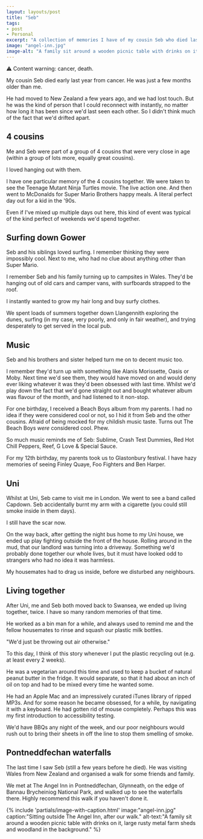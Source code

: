 ```yaml
---
layout: layouts/post
title: "Seb"
tags:
- post
- Personal
excerpt: "A collection of memories I have of my cousin Seb who died last year."
image: "angel-inn.jpg"
image-alt: "A family sit around a wooden picnic table with drinks on it, large rusty metal farm sheds and woodland in the background."
---
```


<div class="panel">
⚠️ Content warning: cancer, death.
</div>

My cousin Seb died early last year from cancer. He was just a few months older than me.

He had moved to New Zealand a few years ago, and we had lost touch. But he was the kind of person that I could reconnect with instantly, no matter how long it has been since we'd last seen each other. So I didn't think much of the fact that we'd drifted apart.

## 4 cousins 

Me and Seb were part of a group of 4 cousins that were very close in age (within a group of lots more, equally great cousins). 

I loved hanging out with them.

I have one particular memory of the 4 cousins together. We were taken to see the Teenage Mutant Ninja Turtles movie. The live action one. And then went to McDonalds for Super Mario Brothers happy meals. A literal perfect day out for a kid in the '90s.

Even if I've mixed up multiple days out here, this kind of event was typical of the kind perfect of weekends we'd spend together.

## Surfing down Gower

Seb and his siblings loved surfing. I remember thinking they were impossibly cool. Next to me, who had no clue about anything other than Super Mario.

I remember Seb and his family turning up to campsites in Wales. They'd be hanging out of old cars and camper vans, with surfboards strapped to the roof.

I instantly wanted to grow my hair long and buy surfy clothes.

We spent loads of summers together down Llangennith exploring the dunes, surfing (in my case, very poorly, and only in fair weather), and trying desperately to get served in the local pub. 

## Music

Seb and his brothers and sister helped turn me on to decent music too.

I remember they'd turn up with something like Alanis Morissette, Oasis or Moby. Next time we'd see them, they would have moved on and would deny ever liking whatever it was they'd been obsessed with last time. Whilst we'd play down the fact that we'd gone straight out and bought whatever album was flavour of the month, and had listened to it non-stop.

For one birthday, I received a Beach Boys album from my parents. I had no idea if they were considered cool or not, so I hid it from Seb and the other cousins. Afraid of being mocked for my childish music taste. Turns out The Beach Boys *were* considered cool. Phew.

So much music reminds me of Seb: Sublime, Crash Test Dummies, Red Hot Chill Peppers, Reef, G Love & Special Sauce. 

For my 12th birthday, my parents took us to Glastonbury festival. I have hazy memories of seeing Finley Quaye, Foo Fighters and Ben Harper.

## Uni

Whilst at Uni, Seb came to visit me in London. We went to see a band called Capdown. Seb accidentally burnt my arm with a cigarette (you could still smoke inside in them days).

I still have the scar now.

On the way back, after getting the night bus home to my Uni house, we ended up play fighting outside the front of the house. Rolling around in the mud, that our landlord was turning into a driveway. Something we'd probably done together our whole lives, but it must have looked odd to strangers who had no idea it was harmless.

My housemates had to drag us inside, before we disturbed any neighbours. 

## Living together

After Uni, me and Seb both moved back to Swansea, we ended up living together, twice. I have so many random memories of that time.

He worked as a bin man for a while, and always used to remind me and the fellow housemates to rinse and squash our plastic milk bottles. 

"We'd just be throwing out air otherwise."

To this day, I think of this story whenever I put the plastic recycling out (e.g. at least every 2 weeks).

He was a vegetarian around this time and used to keep a bucket of natural peanut butter in the fridge. It would separate, so that it had about an inch of oil on top and had to be mixed every time he wanted some.

He had an Apple Mac and an impressively curated iTunes library of ripped MP3s. And for some reason he became obsessed, for a while, by navigating it with a keyboard. He had gotten rid of mouse completely. Perhaps this was my first introduction to accessibility testing.

We'd have BBQs any night of the week, and our poor neighbours would rush out to bring their sheets in off the line to stop them smelling of smoke.

## Pontneddfechan waterfalls

The last time I saw Seb (still a few years before he died). He was visiting Wales from New Zealand and organised a walk for some friends and family.

We met at The Angel Inn in Pontneddfechan, Glynneath, on the edge of Bannau Brycheiniog National Park, and walked up to see the waterfalls there. Highly recommend this walk if you haven't done it.

{%
  include 'partials/image-with-caption.html'
  image:"angel-inn.jpg"
  caption:"Sitting outside The Angel Inn, after our walk."
  alt-text:"A family sit around a wooden picnic table with drinks on it, large rusty metal farm sheds and woodland in the background."
%}
